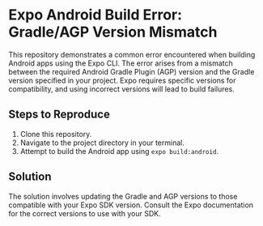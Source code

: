 # Expo Android Build Error: Gradle/AGP Version Mismatch

This repository demonstrates a common error encountered when building Android apps using the Expo CLI. The error arises from a mismatch between the required Android Gradle Plugin (AGP) version and the Gradle version specified in your project.  Expo requires specific versions for compatibility, and using incorrect versions will lead to build failures.

## Steps to Reproduce

1. Clone this repository.
2. Navigate to the project directory in your terminal.
3. Attempt to build the Android app using `expo build:android`.

## Solution

The solution involves updating the Gradle and AGP versions to those compatible with your Expo SDK version.  Consult the Expo documentation for the correct versions to use with your SDK.